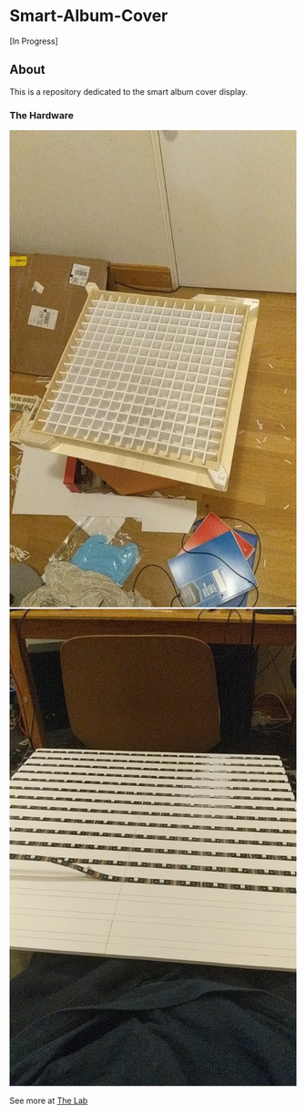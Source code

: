 # Smart-Album-Cover
 [In Progress]

## About
This is a repository dedicated to the smart album cover display.

### The Hardware

![Top](assets/top.jpg)
![LED](assets/led.jpg)

See more at [The Lab](https://thelab.gallery/user/AddisonHenikoff)